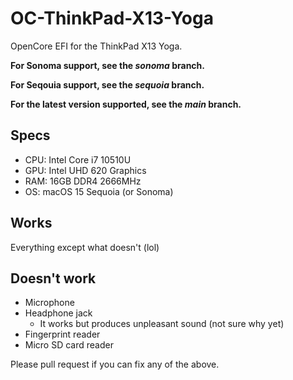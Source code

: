 # OC-ThinkPad-X13-Yoga

OpenCore EFI for the ThinkPad X13 Yoga.

**For Sonoma support, see the *sonoma* branch.**

**For Seqouia support, see the *sequoia* branch.**

**For the latest version supported, see the *main* branch.**

## Specs

- CPU: Intel Core i7 10510U
- GPU: Intel UHD 620 Graphics
- RAM: 16GB DDR4 2666MHz
- OS: macOS 15 Sequoia (or Sonoma)

## Works

Everything except what doesn't (lol)

## Doesn't work

- Microphone
- Headphone jack
  - It works but produces unpleasant sound (not sure why yet)
- Fingerprint reader
- Micro SD card reader

Please pull request if you can fix any of the above.

